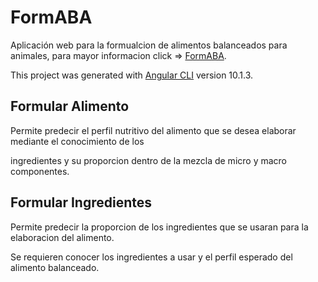 # FormABA

Aplicación web para la formualcion de alimentos balanceados para animales, para mayor informacion click => [FormABA](https://formulador-1d40b.web.app/).

This project was generated with [Angular CLI](https://github.com/angular/angular-cli) version 10.1.3.

## Formular Alimento

Permite predecir el perfil nutritivo del alimento que se desea elaborar mediante el conocimiento de los 

ingredientes y su proporcion dentro de la mezcla de micro y macro componentes.

## Formular Ingredientes

Permite predecir la proporcion de los ingredientes que se usaran para la elaboracion del alimento.

Se requieren conocer los ingredientes a usar y el perfil esperado del alimento balanceado.
